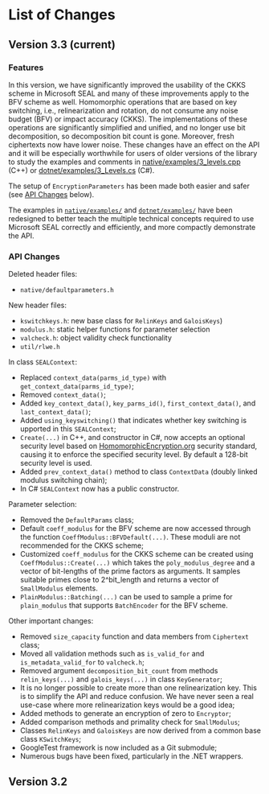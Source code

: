 # List of Changes

## Version 3.3 (current)

### Features

In this version, we have significantly improved the usability of the CKKS
scheme in Microsoft SEAL and many of these improvements apply to the BFV
scheme as well. Homomorphic operations that are based on key switching,
i.e., relinearization and rotation, do not consume any noise budget (BFV)
or impact accuracy (CKKS). The implementations of these operations are
significantly simplified and unified, and no longer use bit decomposition,
so decomposition bit count is gone. Moreover, fresh ciphertexts now have
lower noise. These changes have an effect on the API and it will
be especially worthwhile for users of older versions of the library to study
the examples and comments in
[native/examples/3_levels.cpp](native/examples/3_levels.cpp) (C++) or
[dotnet/examples/3_Levels.cs](dotnet/examples/3_Levels.cs) (C#).

The setup of `EncryptionParameters` has been made both easier and safer
(see [API Changes](#api-changes) below).

The examples in [`native/examples/`](native/examples/) and
[`dotnet/examples/`](dotnet/examples/) have been redesigned to better teach
the multiple technical concepts required to use Microsoft SEAL correctly and
efficiently, and more compactly demonstrate the API.

### API Changes

Deleted header files:
- `native/defaultparameters.h`

New header files:
- `kswitchkeys.h`: new base class for `RelinKeys` and `GaloisKeys`)
- `modulus.h`: static helper functions for parameter selection
- `valcheck.h`: object validity check functionality
- `util/rlwe.h`

In class `SEALContext`:
- Replaced `context_data(parms_id_type)` with `get_context_data(parms_id_type)`;
- Removed `context_data()`;
- Added `key_context_data()`, `key_parms_id()`, `first_context_data()`, and `last_context_data()`;
- Added `using_keyswitching()` that indicates whether key switching is upported in this `SEALContext`;
- `Create(...)` in C++, and constructor in C#, now accepts an optional security level based on
[HomomorphicEncryption.org](HomomorphicEncryption.org) security standard, causing it to enforce the specified security level. By default a 128-bit security level is used.
- Added `prev_context_data()` method to class `ContextData` (doubly linked modulus switching chain);
- In C# `SEALContext` now has a public constructor.

Parameter selection:
- Removed the `DefaultParams` class;
- Default `coeff_modulus` for the BFV scheme are now accessed through the function `CoeffModulus::BFVDefault(...)`. These moduli are not recommended for the CKKS scheme;
- Customized `coeff_modulus` for the CKKS scheme can be created using `CoeffModulus::Create(...)` which takes the `poly_modulus_degree` and a vector of bit-lengths of the prime factors as arguments. It samples suitable primes close to 2^bit_length and returns a vector of `SmallModulus` elements.
- `PlainModulus::Batching(...)` can be used to sample a prime for `plain_modulus` that supports `BatchEncoder` for the BFV scheme.

Other important changes:
- Removed `size_capacity` function and data members from `Ciphertext` class;
- Moved all validation methods such as `is_valid_for` and `is_metadata_valid_for` to `valcheck.h`;
- Removed argument `decomposition_bit_count` from methods `relin_keys(...)` and `galois_keys(...)` in class `KeyGenerator`;
- It is no longer possible to create more than one relinearization key. This is to simplify the API and reduce confusion. We have never seen a real use-case where more relinearization keys would be a good idea;
- Added methods to generate an encryption of zero to `Encryptor`;
- Added comparison methods and primality check for `SmallModulus`;
- Classes `RelinKeys` and `GaloisKeys` are now derived from a common base class `KSwitchKeys`;
- GoogleTest framework is now included as a Git submodule;
- Numerous bugs have been fixed, particularly in the .NET wrappers.

## Version 3.2
